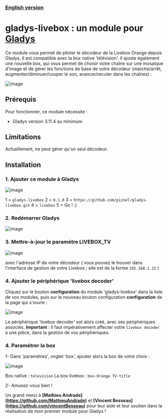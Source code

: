 

### [English version](README.md)

# gladys-livebox : un module pour [Gladys](https://github.com/GladysProject)
Ce module vous permet de piloter le décodeur de la Livebox Orange depuis Gladys. Il est compatible avec la box native 'télévision'.
Il ajoute également une nouvelle box, qui vous permet de choisir votre chaîne sur une mosaïque d'image et de gérer les fonctions de base de votre décodeur (marche/arrêt, augmenter/diminuer/couper le son, avancer/reculer dans les chaînes) :

![image](https://user-images.githubusercontent.com/25089531/48671882-ec488a00-eb2e-11e8-8821-5700571b6496.png)

## Prérequis
Pour fonctionner, ce module nécessite :
 - Gladys version 3.11.4 au minimum

## Limitations
Actuellement, ne peut gérer qu'un seul décodeur.
 
## Installation

### 1. Ajouter ce module à Gladys
 
![image](https://user-images.githubusercontent.com/25089531/48671586-e81a6d80-eb2a-11e8-9450-5c5d8ca43329.png)
	
1 = `gladys-livebox`
2 = `0.1.0`
3 = `https://github.com/piznel/gladys-livebox.git`
4 = `livebox`
5 = Go ! :)
	
### 2. Redémarrer Gladys

![image](https://user-images.githubusercontent.com/25089531/48671552-3d09b400-eb2a-11e8-9ec1-2e683253f71c.png)

### 3. Mettre-à-jour le paramètre LIVEBOX_TV
 
 ![image](https://user-images.githubusercontent.com/25089531/48671595-29128200-eb2b-11e8-8c72-e31ec86c68a2.png)
 
 avec l'adresse IP de votre décodeur ( vous pouvez le trouver dans l'interface de gestion de votre Livebox ; elle est de la forme `192.168.1.22` )

### 4. Ajouter le périphérique 'livebox decoder'
Cliquez sur le bouton **configuration** du module 'gladys-livebox' dans la liste de vos modules, puis sur le nouveau bouton configuration **configuration** de la page qui s'ouvre :

![image](https://user-images.githubusercontent.com/25089531/48671733-1c8f2900-eb2d-11e8-96ab-527f728cc60e.png)

Le périphérique 'livebox decoder' est alors créé, avec ses périphériques associés.
**Important** : Il faut impérativement affecter votre `livebox decoder` à une pièce, dans la gestion de vos périphériques. 

### 4. Paramétrer la box
1- Dans 'paramétres', onglet 'box', ajouter alors la box de votre choix :
	
![image](https://user-images.githubusercontent.com/25089531/48671809-ea31fb80-eb2d-11e8-8127-58e06a7b83aa.png)

Box native : `television`
La box livebox : `box-Orange TV-title`

2- Amusez-vous bien !

Un grand merci à **[Mathieu Andrade] (https://github.com/MathieuAndrade)** et **[Vincent Besseau] (https://github.com/vincentBesseau)** pour leur aide et leur soutien dans la réalisation de mon premier module pour Gladys !
